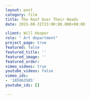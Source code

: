 ```yaml
---
layout: post
category: film
title: The Roof Over Their Heads
date: 2015-08-31T23:00:00.000+00:00

client: Will Hooper
role: " Art department"
project_page: true
featured: false
featured_title: ''
featured_image: ''
featured_order: 
vimeo_videos: true
youtube_videos: false
vimeo_ids:
- '185963505'
youtube_ids: []

---
```

